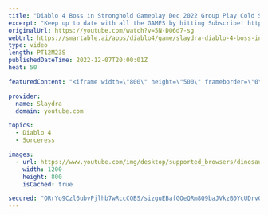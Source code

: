 ```yaml
---
title: "Diablo 4 Boss in Stronghold Gameplay Dec 2022 Group Play Cold Sorceress Gameplay"
excerpt: "Keep up to date with all the GAMES by hitting Subscribe! https://www.youtube.com/c/slaydra?sub_confirmation=1 Join The ..."
originalUrl: https://youtube.com/watch?v=5N-DO6d7-sg
webUrl: https://smartable.ai/apps/diablo4/game/slaydra-diablo-4-boss-in-stronghold-gameplay-dec-2022-group-play-cold-sorceress-gameplay/
type: video
length: PT12M23S
publishedDateTime: 2022-12-07T20:00:01Z
heat: 50

featuredContent: "<iframe width=\"800\" height=\"500\" frameborder=\"0\" src=\"https://www.youtube.com/embed/5N-DO6d7-sg\" allow=\"accelerometer; autoplay; encrypted-media; gyroscope; picture-in-picture\" allowfullscreen></iframe>"

provider:
  name: Slaydra
  domain: youtube.com

topics:
  - Diablo 4
  - Sorceress

images:
  - url: https://www.youtube.com/img/desktop/supported_browsers/dinosaur.png
    width: 1200
    height: 800
    isCached: true

secured: "ORrYo9Czl6ubvPjlhb7wRccCQBS/sizguEBafGOeQRm8Q9baJVkzB0YcUDrv0BDms3k3jf7urOxUNGcGzKgDbN6yr0F4Ij2yDyuf0V3aRfxb3KHinoS4WgbYAxCDo6LAn/eB69djA4DsCea2g5ce7YsbOFUlK8kdkB1NBn101ZwD3TD/l7Jm1/w9OIWY+qfa17KV85fTKk0ByM0FEZeKtc21P3mGcuC0EW8bdZ9Izb2KPkCwmRQGVYhpBoO2ybN8tez2G+onCKOVOBORmQslVz2TJlKE7ysEwNQHExFnz4vWbeSzPkogBhJirKJUUgox3Fik3jPUhPbetz0yl2tuYDOD2fw9ybfKO7LlU6WEob3sHv2ufnM7AyJrhWOZ/itA2Ry0b3i2G88bNTboFesO6dzapgTugiCPUjExmfSQT/E=;SP/yUMowIK83XuzLEwvHWQ=="
---
```


